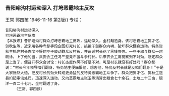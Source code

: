 ### 昔阳峪沟村运动深入  打垮恶霸地主反攻
王常  郭四孩
1946-11-16
第2版()
专栏：

    昔阳峪沟村运动深入
    打垮恶霸地主反攻
    【本报讯】昔阳峪沟村群众打垮恶霸地主反攻，运动深入，全村翻透身。该村恶霸地主贺才亿、贺秋生等，近来用各种卑鄙手段企图打死村长，挑拨干部群众内哄，破坏群众翻身运动。特务贺秋生抓住村长态度不好的空子鼓动群众反村长，并造谣村长花了黑钱等等。一些干部与群众一时糊涂，上了他的当，武委会主任冯三堂竟布置斗争村长。后来农会主席觉察到不对劲，断定群众是上当了，便召开群众会讨论：村长态度作风不好是不对，可是村长就没有好处吗？群众都说：“村长今年领导咱们翻身，特务地主便痛恨他，想害他，特务反村长就是反咱们翻身！”于是大家恍然大悟，把反村长的劲头转成更勇猛的反特务恶霸地主斗争了。群众把贺才亿、贺秋生送县扣起审讯处罚。迅速深入运动，又向恶霸地主张玉等清算出粮食七十余石，土地二十三亩，银洋一百二十七元，全村翻透了身。
        （王常、郭四孩）
